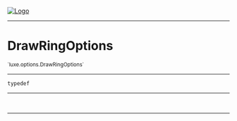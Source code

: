 
[![Logo](../../../images/logo.png)](../../../api/index.html)

---



<h1>DrawRingOptions</h1>
<small>`luxe.options.DrawRingOptions`</small>



---

`typedef`

---

&nbsp;
&nbsp;









---

&nbsp;
&nbsp;
&nbsp;
&nbsp;